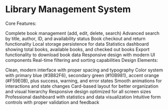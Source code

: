 # Library Management System

Core Features:

Complete book management (add, edit, delete, search)
Advanced search by title, author, ID, and availability status
Book checkout and return functionality
Local storage persistence for data
Statistics dashboard showing total books, available books, and checked out books
Export functionality to download book data
Responsive design with modern UI components
Real-time filtering and sorting capabilities
Design Elements:

Clean, modern interface with proper spacing and typography
Color system with primary blue (#3B82F6), secondary green (#10B981), accent orange (#F59E0B), plus success, warning, and error states
Smooth animations for interactions and state changes
Card-based layout for better organization and visual hierarchy
Responsive design optimized for all screen sizes
Professional dashboard with statistics and data visualization
Intuitive form controls with proper validation and feedback
